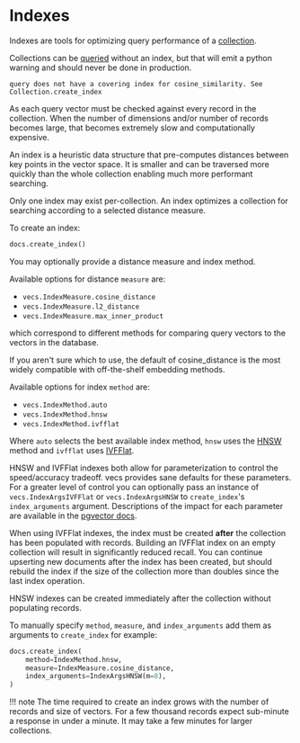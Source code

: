 # Indexes

Indexes are tools for optimizing query performance of a [collection](concepts_collections.md).

Collections can be [queried](api.md/#query) without an index, but that will emit a python warning and should never be done in production.

```text
query does not have a covering index for cosine_similarity. See Collection.create_index
```

As each query vector must be checked against every record in the collection. When the number of dimensions and/or number of records becomes large, that becomes extremely slow and computationally expensive.

An index is a heuristic data structure that pre-computes distances between key points in the vector space. It is smaller and can be traversed more quickly than the whole collection enabling much more performant searching.

Only one index may exist per-collection. An index optimizes a collection for searching according to a selected distance measure.

To create an index:

```python
docs.create_index()
```

You may optionally provide a distance measure and index method.

Available options for distance `measure` are:

- `vecs.IndexMeasure.cosine_distance`
- `vecs.IndexMeasure.l2_distance`
- `vecs.IndexMeasure.max_inner_product`

which correspond to different methods for comparing query vectors to the vectors in the database.

If you aren't sure which to use, the default of cosine_distance is the most widely compatible with off-the-shelf embedding methods.

Available options for index `method` are:

- `vecs.IndexMethod.auto`
- `vecs.IndexMethod.hnsw`
- `vecs.IndexMethod.ivfflat`

Where `auto` selects the best available index method, `hnsw` uses the [HNSW](https://github.com/pgvector/pgvector#hnsw) method and `ivfflat` uses [IVFFlat](https://github.com/pgvector/pgvector#ivfflat).

HNSW and IVFFlat indexes both allow for parameterization to control the speed/accuracy tradeoff. vecs provides sane defaults for these parameters. For a greater level of control you can optionally pass an instance of `vecs.IndexArgsIVFFlat` or `vecs.IndexArgsHNSW` to `create_index`'s `index_arguments` argument. Descriptions of the impact for each parameter are available in the [pgvector docs](https://github.com/pgvector/pgvector).

When using IVFFlat indexes, the index must be created __after__ the collection has been populated with records. Building an IVFFlat index on an empty collection will result in significantly reduced recall. You can continue upserting new documents after the index has been created, but should rebuild the index if the size of the collection more than doubles since the last index operation.

HNSW indexes can be created immediately after the collection without populating records.

To manually specify `method`, `measure`, and `index_arguments` add them as arguments to `create_index` for example:

```python
docs.create_index(
    method=IndexMethod.hnsw,
    measure=IndexMeasure.cosine_distance,
    index_arguments=IndexArgsHNSW(m=8),
)
```

!!! note
    The time required to create an index grows with the number of records and size of vectors.
    For a few thousand records expect sub-minute a response in under a minute. It may take a few
    minutes for larger collections.
